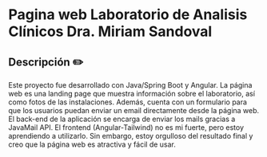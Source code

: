 # Pagina web Laboratorio de Analisis Clínicos Dra. Miriam Sandoval

## Descripción ✏️

Este proyecto fue desarrollado con Java/Spring Boot y Angular. La página web es una landing page que muestra información sobre el laboratorio, así como fotos de las instalaciones. Además, cuenta con un formulario para que los usuarios puedan enviar un email directamente desde la página web.
El back-end de la aplicación se encarga de enviar los mails gracias a JavaMail API.
El frontend (Angular-Tailwind) no es mi fuerte, pero estoy aprendiendo a utilizarlo. Sin embargo, estoy orgulloso del resultado final y creo que la página web es atractiva y fácil de usar. 